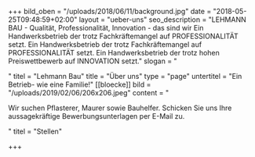 +++
bild_oben = "/uploads/2018/06/11/background.jpg"
date = "2018-05-25T09:48:59+02:00"
layout = "ueber-uns"
seo_description = "LEHMANN BAU - Qualität, Professionalität, Innovation - das sind wir Ein Handwerksbetrieb der trotz Fachkräftemangel auf PROFESSIONALITÄT setzt. Ein Handwerksbetrieb der trotz Fachkräftemangel auf PROFESSIONALITÄT setzt. Ein Handwerksbetrieb der trotz hohen Preiswettbewerb auf INNOVATION setzt."
slogan = "<p></p>"
titel = "Lehmann Bau"
title = "Über uns"
type = "page"
untertitel = "Ein Betrieb- wie eine Familie!"
[[bloecke]]
bild = "/uploads/2019/02/06/206x206.jpeg"
content = "<p>Wir suchen Pflasterer, Maurer sowie Bauhelfer. Schicken Sie uns Ihre aussagekräftige Bewerbungsunterlagen per E-Mail zu.</p>"
titel = "Stellen"

+++
